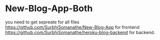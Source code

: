 # New-Blog-App-Both
you need to get sepreate for all files 
https://github.com/SurbhiSomanathe/New-Blog-App for frontend
https://github.com/SurbhiSomanathe/heroku-blog-backend for backend.
